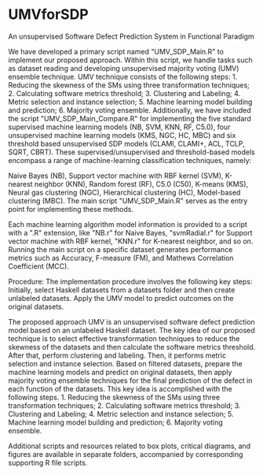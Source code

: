 # UMVforSDP
An unsupervised Software Defect Prediction System in Functional Paradigm


We have developed a primary script named "UMV_SDP_Main.R" to implement our proposed approach. Within this script, we handle tasks such as dataset reading and developing unsupervised majority voting (UMV) ensemble technique. UMV technique consists of the following steps: 1. Reducing the skewness of the SMs using three transformation techniques; 2. Calculating software metrics threshold; 3. Clustering and Labeling; 4. Metric selection and instance selection; 5. Machine learning model building and prediction; 6. Majority voting ensemble. Additionally, we have included the script "UMV_SDP_Main_Compare.R" for implementing the five standard supervised machine learning models (NB, SVM, KNN, RF, C5.0), four unsupervised machine learning models (KMS, NGC, HC, MBC) and six threshold based unsupervised SDP models (CLAMI, CLAMI+, ACL, TCLP, SQRT, CBRT). These supervised/unsupervised and threshold-based models encompass a range of machine-learning classification techniques, namely:

Naive Bayes (NB), Support vector machine with RBF kernel (SVM), K-nearest neighbor (KNN), Random forest (RF), C5.0 (C50), K-means (KMS), Neural gas clustering (NGC), Hierarchical clustering (HC), Model-based clustering (MBC). The main script "UMV_SDP_Main.R" serves as the entry point for implementing these methods.

Each machine learning algorithm model information is provided to a script with a ".R" extension, like "NB.r" for Naive Bayes, "svmRadial.r" for Support vector machine with RBF kernel, "KNN.r" for K-nearest neighbor, and so on. Running the main script on a specific dataset generates performance metrics such as Accuracy, F-measure (FM), and Mathews Correlation Coefficient (MCC).

Procedure: The implementation procedure involves the following key steps: Initially, select Haskell datasets from a datasets folder and then create unlabeled datasets. Apply the UMV model to predict outcomes on the original datasets.

The proposed approach UMV is an unsupervised software defect prediction model based on an unlabeled Haskell dataset. The key idea of our proposed technique is to select effective transformation techniques to reduce the skewness of the datasets and then calculate the software metrics threshold. After that, perform clustering and labeling. Then, it performs metric selection and instance selection. Based on filtered datasets, prepare the machine learning models and predict on original datasets, then apply majority voting ensemble techniques for the final prediction of the defect in each function of the datasets. This key idea is accomplished with the following steps. 1. Reducing the skewness of the SMs using three transformation techniques; 2. Calculating software metrics threshold; 3. Clustering and Labeling; 4. Metric selection and instance selection; 5. Machine learning model building and prediction; 6. Majority voting ensemble.

Additional scripts and resources related to box plots, critical diagrams, and figures are available in separate folders, accompanied by corresponding supporting R file scripts.
